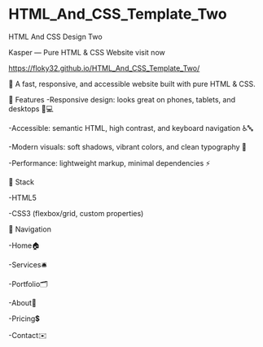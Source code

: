 # HTML_And_CSS_Template_Two

HTML And CSS Design Two

Kasper — Pure HTML & CSS Website visit now 

https://floky32.github.io/HTML_And_CSS_Template_Two/

🚀 A fast, responsive, and accessible website built with pure HTML & CSS.

🌈 Features
-Responsive design: looks great on phones, tablets, and desktops 📱💻

-Accessible: semantic HTML, high contrast, and keyboard navigation ♿️🔤

-Modern visuals: soft shadows, vibrant colors, and clean typography 🎨

-Performance: lightweight markup, minimal dependencies ⚡

🧰 Stack

-HTML5

-CSS3 (flexbox/grid, custom properties)

🧭 Navigation

-Home🏠 

-Services🛎️ 

-Portfolio🗂️

-About👥

-Pricing💲

-Contact✉️


